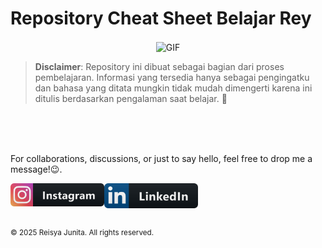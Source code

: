 # Repository Cheat Sheet Belajar Rey

<div align="center">
<img height="300" width="300" alt="GIF" align="center" src="https://tse3.mm.bing.net/th?id=OIP.l-VC0SuHKFi5sR9SE_8thAHaFj&pid=Api&P=0&h=220">
</div>

> **Disclaimer**: Repository ini dibuat sebagai bagian dari proses pembelajaran. Informasi yang tersedia hanya sebagai pengingatku dan bahasa yang ditata mungkin tidak mudah dimengerti karena ini ditulis berdasarkan pengalaman saat belajar. 🚀
</br>
</br>
</br>


For collaborations, discussions, or just to say hello, feel free to drop me a message!😉.

<a href="https://www.instagram.com/reisyajunitaa/">
 <img align="left" alt="Instagram" width="150" hight="100" src="https://raw.githubusercontent.com/AbhishekMaira10/AbhishekMaira10/master/Resources/svg/instagram.svg" />
</a>
<a href="https://www.linkedin.com/in/reisyajunita/">
  <img align="left" alt="Linkedin" width="150" hight="100" src="https://raw.githubusercontent.com/AbhishekMaira10/AbhishekMaira10/master/Resources/svg/linkedin.svg" />
</p>
</br>
</br>
</br>
</a>

<sub>© 2025 Reisya Junita. All rights reserved.</sub>

